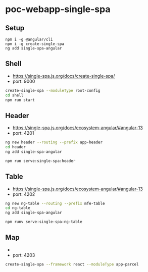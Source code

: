 # poc-webapp-single-spa

## Setup
```
npm i -g @angular/cli
npm i -g create-single-spa
ng add single-spa-angular
```


## Shell
* https://single-spa.js.org/docs/create-single-spa/
* port: 9000
```sh
create-single-spa --moduleType root-config
cd shell
npm run start
```

## Header
* https://single-spa.js.org/docs/ecosystem-angular/#angular-13
* port: 4201
```sh
ng new header --routing --prefix app-header
cd header
ng add single-spa-angular

npm run serve:single-spa:header
```

## Table
* https://single-spa.js.org/docs/ecosystem-angular/#angular-13
* port: 4202
```sh
ng new ng-table --routing --prefix mfe-table
cd ng-table
ng add single-spa-angular

npm runv serve:single-spa:ng-table
```

## Map
* 
* port: 4203
```sh
create-single-spa --framework react --moduleType app-parcel
```